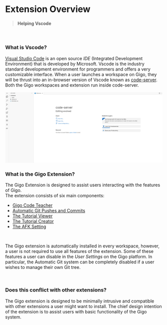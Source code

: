 # Extension Overview
>#### Helping Vscode

</br>

### **What is Vscode?**

[Visual Studio Code](https://code.visualstudio.com/) is an open source *IDE* (Integrated Development Environment) that is developed by Microsoft. Vscode is the industry standard development environment for programmers and offers a very customizable interface. When a user launches a workspace on Gigo, they will be thrust into an in-browser version of Vscode known as [code-server](https://github.com/coder/code-server). Both the Gigo workspaces and extension run inside code-server.

![extension_overview.png](https://raw.githubusercontent.com/Gage-Technologies/gigo-documentation/master/extension/extension_overview.png)

### **What is the Gigo Extension?**
The Gigo Extension is designed to assist users interacting with the features of Gigo.  
The extension consists of six main components:
- [Gigo Code Teacher](../extension/code_teacher/extension_code_teacher_2.md)
- [Automatic Git Pushes and Commits](../extension/automatic_git/extension_automatic_git_3.md)
- [The Tutorial Viewer](../extension/tutorial_viewer/extension_tutorial_viewer_4.md)
- [The Tutorial Creator](../extension/tutorial_creator/extension_tutorial_creator_5.md)
- [The AFK Setting](../extension/afk_setting/extension_afk_setting_6.md)

</br>

The Gigo extension is automatically installed in every workspace, however, a user is not required to use all features of the extension. Some of these features a user can disable in the *User Settings* on the Gigo platform. In particular, the Automatic Git system can be completely disabled if a user wishes to manage their own Git tree.


</br>

### **Does this conflict with other extensions?**

The Gigo extension is designed to be minimally intrusive and compatible with other extensions a user might want to install. The chief design intention of the extension is to assist users with basic functionality of the Gigo system.


